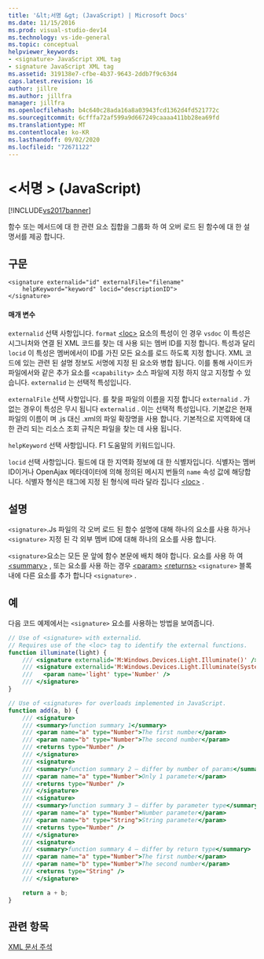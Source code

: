 ```yaml
---
title: '&lt;서명 &gt; (JavaScript) | Microsoft Docs'
ms.date: 11/15/2016
ms.prod: visual-studio-dev14
ms.technology: vs-ide-general
ms.topic: conceptual
helpviewer_keywords:
- <signature> JavaScript XML tag
- signature JavaScript XML tag
ms.assetid: 319138e7-cfbe-4b37-9643-2ddb7f9c63d4
caps.latest.revision: 16
author: jillre
ms.author: jillfra
manager: jillfra
ms.openlocfilehash: b4c640c28ada16a8a03943fcd1362d4fd521772c
ms.sourcegitcommit: 6cfffa72af599a9d667249caaaa411bb28ea69fd
ms.translationtype: MT
ms.contentlocale: ko-KR
ms.lasthandoff: 09/02/2020
ms.locfileid: "72671122"
---
```

# <a name="ltsignaturegt-javascript"></a>&lt;서명 &gt; (JavaScript)
[!INCLUDE[vs2017banner](../includes/vs2017banner.md)]

함수 또는 메서드에 대 한 관련 요소 집합을 그룹화 하 여 오버 로드 된 함수에 대 한 설명서를 제공 합니다.

## <a name="syntax"></a>구문

```
<signature externalid="id" externalFile="filename"
    helpKeyword="keyword" locid="descriptionID">
</signature>
```

#### <a name="parameters"></a>매개 변수
 `externalid` 선택 사항입니다. `format` [\<loc>](../ide/loc-javascript.md) 요소의 특성이 인 경우 `vsdoc` 이 특성은 시그니처와 연결 된 XML 코드를 찾는 데 사용 되는 멤버 ID를 지정 합니다. 특성과 달리 `locid` 이 특성은 멤버에서이 ID를 가진 모든 요소를 로드 하도록 지정 합니다. XML 코드에 있는 관련 된 설명 정보도 서명에 지정 된 요소와 병합 됩니다. 이를 통해 사이드카 파일에서와 같은 추가 요소를 `<capability>` 소스 파일에 지정 하지 않고 지정할 수 있습니다. `externalid` 는 선택적 특성입니다.

 `externalFile` 선택 사항입니다. 를 찾을 파일의 이름을 지정 합니다 `externalid` . 가 없는 경우이 특성은 무시 됩니다 `externalid` . 이는 선택적 특성입니다. 기본값은 현재 파일의 이름이 며 .js 대신 .xml의 파일 확장명을 사용 합니다. 기본적으로 지역화에 대 한 관리 되는 리소스 조회 규칙은 파일을 찾는 데 사용 됩니다.

 `helpKeyword` 선택 사항입니다. F1 도움말의 키워드입니다.

 `locid` 선택 사항입니다. 필드에 대 한 지역화 정보에 대 한 식별자입니다. 식별자는 멤버 ID이거나 OpenAjax 메타데이터에 의해 정의된 메시지 번들의 `name` 속성 값에 해당합니다. 식별자 형식은 태그에 지정 된 형식에 따라 달라 집니다 [\<loc>](../ide/loc-javascript.md) .

## <a name="remarks"></a>설명
 `<signature>`.Js 파일의 각 오버 로드 된 함수 설명에 대해 하나의 요소를 사용 하거나 `<signature>` 지정 된 각 외부 멤버 ID에 대해 하나의 요소를 사용 합니다.

 `<signature>`요소는 모든 문 앞에 함수 본문에 배치 해야 합니다. 요소를 사용 하 여 [\<summary>](../ide/summary-javascript.md) , 또는 요소를 사용 하는 경우 [\<param>](../ide/param-javascript.md) [\<returns>](../ide/returns-javascript.md) `<signature>` 블록 내에 다른 요소를 추가 합니다 `<signature>` .

## <a name="example"></a>예
 다음 코드 예제에서는 `<signature>` 요소를 사용하는 방법을 보여줍니다.

```javascript
// Use of <signature> with externalid.
// Requires use of the <loc> tag to identify the external functions.
function illuminate(light) {
    /// <signature externalid='M:Windows.Devices.Light.Illuminate()' />
    /// <signature externalid='M:Windows.Devices.Light.Illuminate(System.Int32)'>
    ///   <param name='light' type='Number' />
    /// </signature>
}

// Use of <signature> for overloads implemented in JavaScript.
function add(a, b) {
    /// <signature>
    /// <summary>function summary 1</summary>
    /// <param name="a" type="Number">The first number</param>
    /// <param name="b" type="Number">The second number</param>
    /// <returns type="Number" />
    /// </signature>
    /// <signature>
    /// <summary>function summary 2 – differ by number of params</summary>
    /// <param name="a" type="Number">Only 1 parameter</param>
    /// <returns type="Number" />
    /// </signature>
    /// <signature>
    /// <summary>function summary 3 – differ by parameter type</summary>
    /// <param name="a" type="Number">Number parameter</param>
    /// <param name="b" type="String">String parameter</param>
    /// <returns type="Number" />
    /// </signature>
    /// <signature>
    /// <summary>function summary 4 – differ by return type</summary>
    /// <param name="a" type="Number">The first number</param>
    /// <param name="b" type="Number">The second number</param>
    /// <returns type="String" />
    /// </signature>

    return a + b;
}
```

## <a name="see-also"></a>관련 항목
 [XML 문서 주석](../ide/xml-documentation-comments-javascript.md)
